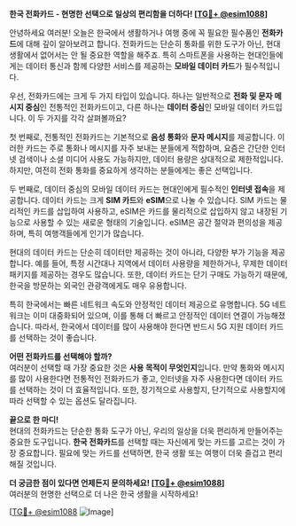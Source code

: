 **한국 전화카드 - 현명한 선택으로 일상의 편리함을 더하다! [[TG💪+ @esim1088](https://t.me/s/esim1088)]**

안녕하세요 여러분! 오늘은 한국에서 생활하거나 여행 중에 꼭 필요한 필수품인 **전화카드**에 대해 깊이 알아보려고 합니다. 전화카드는 단순히 통화를 위한 도구가 아닌, 현대 생활에서 없어서는 안 될 중요한 역할을 해주죠. 특히 스마트폰을 사용하는 현대인들에게는 데이터 통신과 함께 다양한 서비스를 제공하는 **모바일 데이터 카드**가 필수적입니다.

우선, 전화카드에는 크게 두 가지 타입이 있습니다. 하나는 일반적으로 **전화 및 문자 메시지 중심**인 전통적인 전화카드이고, 다른 하나는 **데이터 중심**인 모바일 데이터 카드입니다. 이 두 가지를 각각 살펴볼까요?

첫 번째로, 전통적인 전화카드는 기본적으로 **음성 통화**와 **문자 메시지**를 제공합니다. 이러한 카드는 주로 통화나 메시지를 자주 보내는 분들에게 적합하며, 요즘은 간단한 인터넷 검색이나 소셜 미디어 사용도 가능하지만, 데이터 용량은 상대적으로 제한적입니다. 하지만, 여전히 전화 통화를 중요하게 생각하는 분들에게는 좋은 선택입니다.

두 번째로, 데이터 중심의 모바일 데이터 카드는 현대인에게 필수적인 **인터넷 접속**을 제공합니다. 데이터 카드는 크게 **SIM 카드**와 **eSIM**으로 나눌 수 있습니다. SIM 카드는 물리적인 카드를 삽입하여 사용하고, eSIM은 카드를 물리적으로 삽입하지 않고 내장된 기능으로 사용할 수 있는 새로운 형태의 기술입니다. eSIM은 공간 절약과 편의성을 제공하며, 특히 여행객들에게 인기가 많습니다.

현대의 데이터 카드는 단순히 데이터만 제공하는 것이 아니라, 다양한 부가 기능을 제공합니다. 예를 들어, 특정 시간대나 지역에서 데이터 사용량을 제한하거나, 무제한 데이터 패키지를 제공하는 경우도 많습니다. 또한, 데이터 카드는 단기 구매도 가능하기 때문에, 한국을 방문하는 외국인 관광객에게도 매우 유용합니다.

특히 한국에서는 빠른 네트워크 속도와 안정적인 데이터 제공으로 유명합니다. 5G 네트워크는 이미 대중화되어 있으며, 이를 통해 더 빠르고 안정적인 데이터 연결이 가능해졌습니다. 따라서, 한국에서 데이터를 많이 사용해야 한다면 반드시 5G 지원 데이터 카드를 선택하는 것이 좋습니다.

**어떤 전화카드를 선택해야 할까?**  
여러분이 선택할 때 가장 중요한 것은 **사용 목적이 무엇인지**입니다. 만약 통화와 메시지를 많이 사용한다면 전통적인 전화카드가 좋고, 인터넷을 자주 사용한다면 데이터 카드를 선택하는 것이 더 효율적입니다. 또한, 장기적으로 사용할지, 단기적으로 사용할지에 따라 선택할 수 있는 옵션도 달라집니다.

**끝으로 한 마디!**  
현대의 전화카드는 단순한 통화 도구가 아닌, 우리의 일상을 더욱 편리하게 만들어주는 중요한 도구입니다. **한국 전화카드**를 선택할 때는 자신에게 맞는 카드를 고르는 것이 가장 중요합니다. 필요에 맞는 카드를 선택하면, 한국 생활 또는 여행이 더욱 즐겁고 편리해질 것입니다.  

**더 궁금한 점이 있다면 언제든지 문의하세요! [[TG💪+ @esim1088](https://t.me/s/esim1088)]**  
여러분의 현명한 선택으로 더 나은 한국 생활을 시작하세요!

[[TG💪+ @esim1088](https://t.me/s/esim1088) ![Image](https://i.postimg.cc/Y0z9fWf4/image.png)]